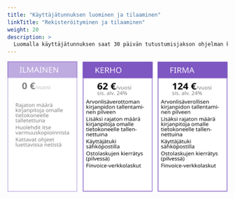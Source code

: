 ```yaml
---
title: "Käyttäjätunnuksen luominen ja tilaaminen"
linkTitle: "Rekisteröityminen ja tilaaminen"
weight: 20
description: >
  Luomalla käyttäjätunnuksen saat 30 päivän tutustumisjakson ohjelman kaikkiin ominaisuuksiin. Tilaamalla saat käyttöösi myös pilvitallennuksen ja käyttäjätuen.
---
```


![Kitsaan hinnat](/img/fi/aloitus/pilvi/hinnat.svg)
